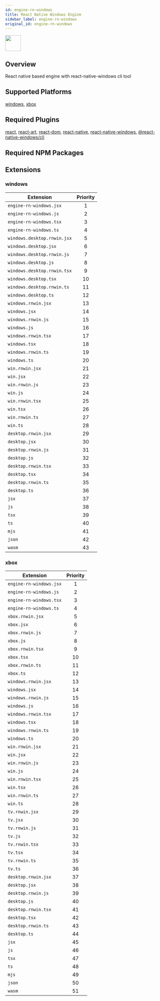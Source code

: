 ```yaml
---
id: engine-rn-windows
title: React Native Windows Engine
sidebar_label: engine-rn-windows
original_id: engine-rn-windows
---
```


<img className="header-image" src="https://renative.org/img/ic_engine.png" width="50" height="50" />

<!--AUTO_GENERATED_START-->

## Overview

React native based engine with react-native-windows cli tool

## Supported Platforms

[windows](platforms/windows.md), [xbox](platforms/xbox.md)

## Required Plugins

[react](../plugins/overview#react), [react-art](../plugins/overview#react-art), [react-dom](../plugins/overview#react-dom), [react-native](../plugins/overview#react-native), [react-native-windows](../plugins/overview#react-native-windows), [@react-native-windows/cli](../plugins/overview#react-native-windowscli)

## Required NPM Packages

## Extensions

### windows

| Extension                   | Priority |
| --------------------------- | :------: |
| `engine-rn-windows.jsx`     |    1     |
| `engine-rn-windows.js`      |    2     |
| `engine-rn-windows.tsx`     |    3     |
| `engine-rn-windows.ts`      |    4     |
| `windows.desktop.rnwin.jsx` |    5     |
| `windows.desktop.jsx`       |    6     |
| `windows.desktop.rnwin.js`  |    7     |
| `windows.desktop.js`        |    8     |
| `windows.desktop.rnwin.tsx` |    9     |
| `windows.desktop.tsx`       |    10    |
| `windows.desktop.rnwin.ts`  |    11    |
| `windows.desktop.ts`        |    12    |
| `windows.rnwin.jsx`         |    13    |
| `windows.jsx`               |    14    |
| `windows.rnwin.js`          |    15    |
| `windows.js`                |    16    |
| `windows.rnwin.tsx`         |    17    |
| `windows.tsx`               |    18    |
| `windows.rnwin.ts`          |    19    |
| `windows.ts`                |    20    |
| `win.rnwin.jsx`             |    21    |
| `win.jsx`                   |    22    |
| `win.rnwin.js`              |    23    |
| `win.js`                    |    24    |
| `win.rnwin.tsx`             |    25    |
| `win.tsx`                   |    26    |
| `win.rnwin.ts`              |    27    |
| `win.ts`                    |    28    |
| `desktop.rnwin.jsx`         |    29    |
| `desktop.jsx`               |    30    |
| `desktop.rnwin.js`          |    31    |
| `desktop.js`                |    32    |
| `desktop.rnwin.tsx`         |    33    |
| `desktop.tsx`               |    34    |
| `desktop.rnwin.ts`          |    35    |
| `desktop.ts`                |    36    |
| `jsx`                       |    37    |
| `js`                        |    38    |
| `tsx`                       |    39    |
| `ts`                        |    40    |
| `mjs`                       |    41    |
| `json`                      |    42    |
| `wasm`                      |    43    |

### xbox

| Extension               | Priority |
| ----------------------- | :------: |
| `engine-rn-windows.jsx` |    1     |
| `engine-rn-windows.js`  |    2     |
| `engine-rn-windows.tsx` |    3     |
| `engine-rn-windows.ts`  |    4     |
| `xbox.rnwin.jsx`        |    5     |
| `xbox.jsx`              |    6     |
| `xbox.rnwin.js`         |    7     |
| `xbox.js`               |    8     |
| `xbox.rnwin.tsx`        |    9     |
| `xbox.tsx`              |    10    |
| `xbox.rnwin.ts`         |    11    |
| `xbox.ts`               |    12    |
| `windows.rnwin.jsx`     |    13    |
| `windows.jsx`           |    14    |
| `windows.rnwin.js`      |    15    |
| `windows.js`            |    16    |
| `windows.rnwin.tsx`     |    17    |
| `windows.tsx`           |    18    |
| `windows.rnwin.ts`      |    19    |
| `windows.ts`            |    20    |
| `win.rnwin.jsx`         |    21    |
| `win.jsx`               |    22    |
| `win.rnwin.js`          |    23    |
| `win.js`                |    24    |
| `win.rnwin.tsx`         |    25    |
| `win.tsx`               |    26    |
| `win.rnwin.ts`          |    27    |
| `win.ts`                |    28    |
| `tv.rnwin.jsx`          |    29    |
| `tv.jsx`                |    30    |
| `tv.rnwin.js`           |    31    |
| `tv.js`                 |    32    |
| `tv.rnwin.tsx`          |    33    |
| `tv.tsx`                |    34    |
| `tv.rnwin.ts`           |    35    |
| `tv.ts`                 |    36    |
| `desktop.rnwin.jsx`     |    37    |
| `desktop.jsx`           |    38    |
| `desktop.rnwin.js`      |    39    |
| `desktop.js`            |    40    |
| `desktop.rnwin.tsx`     |    41    |
| `desktop.tsx`           |    42    |
| `desktop.rnwin.ts`      |    43    |
| `desktop.ts`            |    44    |
| `jsx`                   |    45    |
| `js`                    |    46    |
| `tsx`                   |    47    |
| `ts`                    |    48    |
| `mjs`                   |    49    |
| `json`                  |    50    |
| `wasm`                  |    51    |

<!--AUTO_GENERATED_END-->
